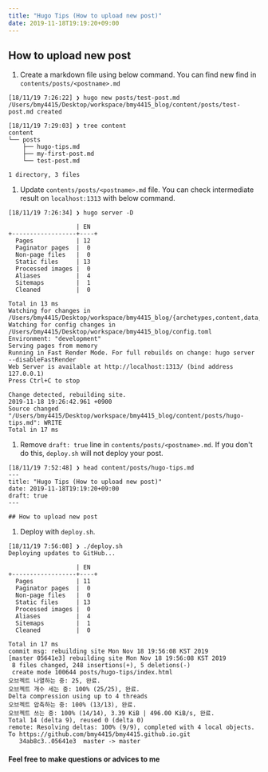 ```yaml
---
title: "Hugo Tips (How to upload new post)"
date: 2019-11-18T19:19:20+09:00
---
```


## How to upload new post

1. Create a markdown file using below command. You can find new find in `contents/posts/<postname>.md`
```console
[18/11/19 7:26:22] ❯ hugo new posts/test-post.md
/Users/bmy4415/Desktop/workspace/bmy4415_blog/content/posts/test-post.md created

[18/11/19 7:29:03] ❯ tree content
content
└── posts
    ├── hugo-tips.md
    ├── my-first-post.md
    └── test-post.md

1 directory, 3 files
```


1. Update `contents/posts/<postname>.md` file. You can check intermediate result on `localhost:1313` with below command.
```console
[18/11/19 7:26:34] ❯ hugo server -D

                   | EN
+------------------+----+
  Pages            | 12
  Paginator pages  |  0
  Non-page files   |  0
  Static files     | 13
  Processed images |  0
  Aliases          |  4
  Sitemaps         |  1
  Cleaned          |  0

Total in 13 ms
Watching for changes in /Users/bmy4415/Desktop/workspace/bmy4415_blog/{archetypes,content,data,layouts,static,themes}
Watching for config changes in /Users/bmy4415/Desktop/workspace/bmy4415_blog/config.toml
Environment: "development"
Serving pages from memory
Running in Fast Render Mode. For full rebuilds on change: hugo server --disableFastRender
Web Server is available at http://localhost:1313/ (bind address 127.0.0.1)
Press Ctrl+C to stop

Change detected, rebuilding site.
2019-11-18 19:26:42.961 +0900
Source changed "/Users/bmy4415/Desktop/workspace/bmy4415_blog/content/posts/hugo-tips.md": WRITE
Total in 17 ms
```


1. Remove `draft: true` line in `contents/posts/<postname>.md`. If you don't do this, `deploy.sh` will not deploy your post.
```console
[18/11/19 7:52:48] ❯ head content/posts/hugo-tips.md
---
title: "Hugo Tips (How to upload new post)"
date: 2019-11-18T19:19:20+09:00
draft: true
---

## How to upload new post
```

1. Deploy with `deploy.sh`.
```console
[18/11/19 7:56:08] ❯ ./deploy.sh
Deploying updates to GitHub...

                   | EN
+------------------+----+
  Pages            | 11
  Paginator pages  |  0
  Non-page files   |  0
  Static files     | 13
  Processed images |  0
  Aliases          |  4
  Sitemaps         |  1
  Cleaned          |  0

Total in 17 ms
commit msg: rebuilding site Mon Nov 18 19:56:08 KST 2019
[master 05641e3] rebuilding site Mon Nov 18 19:56:08 KST 2019
 8 files changed, 248 insertions(+), 5 deletions(-)
 create mode 100644 posts/hugo-tips/index.html
오브젝트 나열하는 중: 25, 완료.
오브젝트 개수 세는 중: 100% (25/25), 완료.
Delta compression using up to 4 threads
오브젝트 압축하는 중: 100% (13/13), 완료.
오브젝트 쓰는 중: 100% (14/14), 3.39 KiB | 496.00 KiB/s, 완료.
Total 14 (delta 9), reused 0 (delta 0)
remote: Resolving deltas: 100% (9/9), completed with 4 local objects.
To https://github.com/bmy4415/bmy4415.github.io.git
   34ab8c3..05641e3  master -> master
```

#### Feel free to make questions or advices to me
